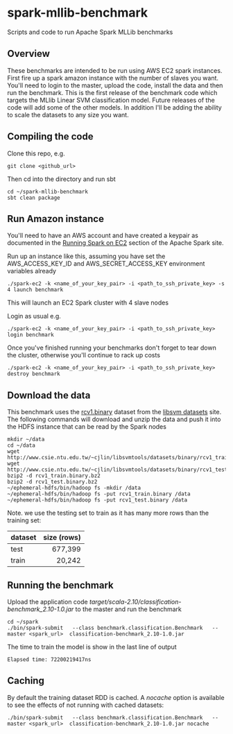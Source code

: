 # spark-mllib-benchmark
Scripts and code to run Apache Spark MLLib benchmarks

## Overview
These benchmarks are intended to be run using AWS EC2 spark instances. First fire up a spark amazon instance with the number of slaves you want. You'll need to login to the master, upload the code, install the data and then run the benchmark.
This is the first release of the benchmark code which targets the MLlib Linear SVM classification model. Future releases of the code will add some of the other models. In addition I'll be adding the ability to scale the datasets to any size you want.

## Compiling the code
Clone this repo, e.g.

    git clone <github_url>

Then cd into the directory and run sbt

    cd ~/spark-mllib-benchmark
    sbt clean package

## Run Amazon instance
You'll need to have an AWS account and have created a keypair as documented in the [Running Spark on EC2](https://spark.apache.org/docs/1.2.0/ec2-scripts.html) section of the Apache Spark site.

Run up an instance like this, assuming you have set the AWS_ACCESS_KEY_ID and AWS_SECRET_ACCESS_KEY environment variables already

    ./spark-ec2 -k <name_of_your_key_pair> -i <path_to_ssh_private_key> -s 4 launch benchmark

This will launch an EC2 Spark cluster with 4 slave nodes

Login as usual e.g.

    ./spark-ec2 -k <name_of_your_key_pair> -i <path_to_ssh_private_key> login benchmark

Once you've finished running your benchmarks don't forget to tear down the cluster, otherwise you'll continue to rack up costs

    ./spark-ec2 -k <name_of_your_key_pair> -i <path_to_ssh_private_key> destroy benchmark

## Download the data
This benchmark uses the [rcv1.binary](http://www.csie.ntu.edu.tw/~cjlin/libsvmtools/datasets/binary.html#rcv1.binary) dataset from the [libsvm datasets](http://www.csie.ntu.edu.tw/~cjlin/libsvmtools/datasets) site. The following commands will download and unzip the data and push it into the HDFS instance that can be read by the Spark nodes

    mkdir ~/data
    cd ~/data
    wget http://www.csie.ntu.edu.tw/~cjlin/libsvmtools/datasets/binary/rcv1_train.binary.bz2
    wget http://www.csie.ntu.edu.tw/~cjlin/libsvmtools/datasets/binary/rcv1_test.binary.bz2
    bzip2 -d rcv1_train.binary.bz2
    bzip2 -d rcv1_test.binary.bz2 
    ~/ephemeral-hdfs/bin/hadoop fs -mkdir /data
    ~/ephemeral-hdfs/bin/hadoop fs -put rcv1_train.binary /data
    ~/ephemeral-hdfs/bin/hadoop fs -put rcv1_test.binary /data

Note. we use the testing set to train as it has many more rows than the training set:

| dataset  | size (rows)  |
|:---------|-------------:|
| test     | 677,399       |
| train    | 20,242        |

## Running the benchmark
Upload the application code _target/scala-2.10/classification-benchmark_2.10-1.0.jar_ to the master and run the benchmark

    cd ~/spark
    ./bin/spark-submit   --class benchmark.classification.Benchmark   --master <spark_url>  classification-benchmark_2.10-1.0.jar 

The time to train the model is show in the last line of output

    Elapsed time: 72200219417ns


## Caching
By default the training dataset RDD is cached. A _nocache_ option is available to see the effects of not running with cached datasets:

    ./bin/spark-submit   --class benchmark.classification.Benchmark   --master <spark_url>  classification-benchmark_2.10-1.0.jar nocache

